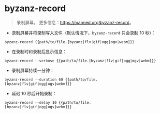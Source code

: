 # byzanz-record

> 录制屏幕。
> 更多信息：<https://manned.org/byzanz-record>。

- 录制屏幕并将录制写入文件（默认情况下，`byzanz-record` 只会录制 10 秒）：

`byzanz-record {{path/to/file.[byzanz|flv|gif|ogg|ogv|webm]}}`

- 在录制时和录制后显示信息：

`byzanz-record --verbose {{path/to/file.[byzanz|flv|gif|ogg|ogv|webm]}}`

- 录制屏幕持续一分钟：

`byzanz-record --duration 60 {{path/to/file.[byzanz|flv|gif|ogg|ogv|webm]}}`

- 延迟 10 秒后开始录制：

`byzanz-record --delay 10 {{path/to/file.[byzanz|flv|gif|ogg|ogv|webm]}}`
